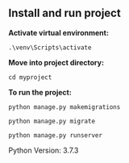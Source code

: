 **Install and run project**
----

**Activate virtual environment:**

`.\venv\Scripts\activate`

**Move into project directory:**

`cd myproject`

**To run the project:**

```
python manage.py makemigrations

python manage.py migrate

python manage.py runserver
```

Python Version: 3.7.3

